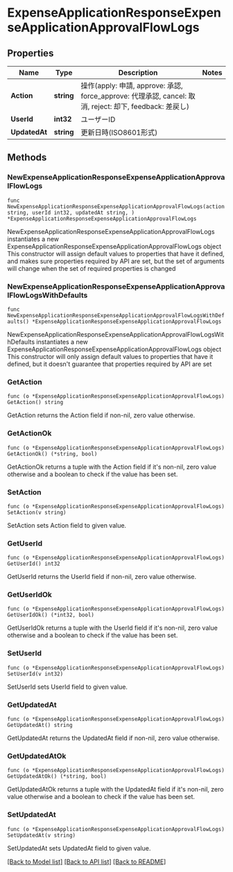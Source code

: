 # ExpenseApplicationResponseExpenseApplicationApprovalFlowLogs

## Properties

Name | Type | Description | Notes
------------ | ------------- | ------------- | -------------
**Action** | **string** | 操作(apply: 申請, approve: 承認, force_approve: 代理承認, cancel: 取消, reject: 却下, feedback: 差戻し) | 
**UserId** | **int32** | ユーザーID | 
**UpdatedAt** | **string** | 更新日時(ISO8601形式) | 

## Methods

### NewExpenseApplicationResponseExpenseApplicationApprovalFlowLogs

`func NewExpenseApplicationResponseExpenseApplicationApprovalFlowLogs(action string, userId int32, updatedAt string, ) *ExpenseApplicationResponseExpenseApplicationApprovalFlowLogs`

NewExpenseApplicationResponseExpenseApplicationApprovalFlowLogs instantiates a new ExpenseApplicationResponseExpenseApplicationApprovalFlowLogs object
This constructor will assign default values to properties that have it defined,
and makes sure properties required by API are set, but the set of arguments
will change when the set of required properties is changed

### NewExpenseApplicationResponseExpenseApplicationApprovalFlowLogsWithDefaults

`func NewExpenseApplicationResponseExpenseApplicationApprovalFlowLogsWithDefaults() *ExpenseApplicationResponseExpenseApplicationApprovalFlowLogs`

NewExpenseApplicationResponseExpenseApplicationApprovalFlowLogsWithDefaults instantiates a new ExpenseApplicationResponseExpenseApplicationApprovalFlowLogs object
This constructor will only assign default values to properties that have it defined,
but it doesn't guarantee that properties required by API are set

### GetAction

`func (o *ExpenseApplicationResponseExpenseApplicationApprovalFlowLogs) GetAction() string`

GetAction returns the Action field if non-nil, zero value otherwise.

### GetActionOk

`func (o *ExpenseApplicationResponseExpenseApplicationApprovalFlowLogs) GetActionOk() (*string, bool)`

GetActionOk returns a tuple with the Action field if it's non-nil, zero value otherwise
and a boolean to check if the value has been set.

### SetAction

`func (o *ExpenseApplicationResponseExpenseApplicationApprovalFlowLogs) SetAction(v string)`

SetAction sets Action field to given value.


### GetUserId

`func (o *ExpenseApplicationResponseExpenseApplicationApprovalFlowLogs) GetUserId() int32`

GetUserId returns the UserId field if non-nil, zero value otherwise.

### GetUserIdOk

`func (o *ExpenseApplicationResponseExpenseApplicationApprovalFlowLogs) GetUserIdOk() (*int32, bool)`

GetUserIdOk returns a tuple with the UserId field if it's non-nil, zero value otherwise
and a boolean to check if the value has been set.

### SetUserId

`func (o *ExpenseApplicationResponseExpenseApplicationApprovalFlowLogs) SetUserId(v int32)`

SetUserId sets UserId field to given value.


### GetUpdatedAt

`func (o *ExpenseApplicationResponseExpenseApplicationApprovalFlowLogs) GetUpdatedAt() string`

GetUpdatedAt returns the UpdatedAt field if non-nil, zero value otherwise.

### GetUpdatedAtOk

`func (o *ExpenseApplicationResponseExpenseApplicationApprovalFlowLogs) GetUpdatedAtOk() (*string, bool)`

GetUpdatedAtOk returns a tuple with the UpdatedAt field if it's non-nil, zero value otherwise
and a boolean to check if the value has been set.

### SetUpdatedAt

`func (o *ExpenseApplicationResponseExpenseApplicationApprovalFlowLogs) SetUpdatedAt(v string)`

SetUpdatedAt sets UpdatedAt field to given value.



[[Back to Model list]](../README.md#documentation-for-models) [[Back to API list]](../README.md#documentation-for-api-endpoints) [[Back to README]](../README.md)


